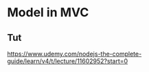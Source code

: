 # Model in MVC 

## Tut
https://www.udemy.com/nodejs-the-complete-guide/learn/v4/t/lecture/11602952?start=0

